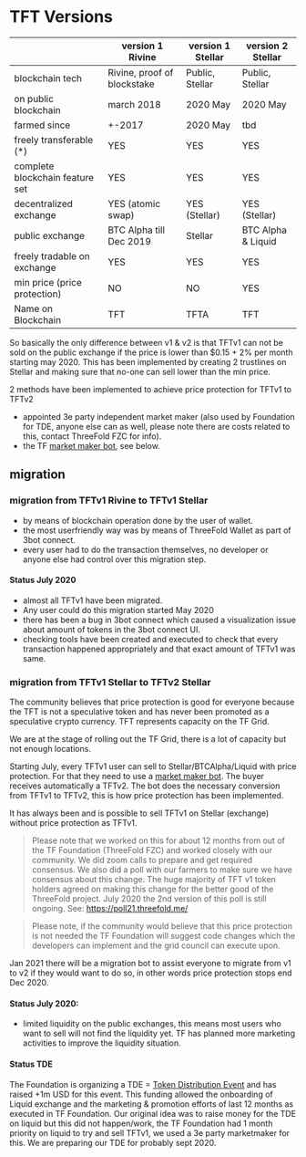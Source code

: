 								
# TFT Versions

|		|	version 1 Rivine	|	version 1 Stellar	|	version 2 Stellar	|
| --- | --- | ---	| ---	|
|	blockchain tech	|	Rivine, proof of blockstake	|	Public, Stellar	|	Public, Stellar	|
|	on public blockchain	|	march 2018	|	2020 May	|	2020 May	|
|	farmed since	|	+-2017	|	2020 May	|	tbd	|
|	freely transferable (*)	|	YES	|	YES	|	YES	|
|	complete blockchain feature set	|	YES	|	YES	|	YES	|
|	decentralized exchange	|	YES (atomic swap)	|	YES (Stellar)	|	YES (Stellar)	|
|	public exchange	|	BTC Alpha	till Dec 2019|	Stellar	|	BTC Alpha & Liquid	|
|	freely tradable on exchange	|	YES	|	YES	|	YES	|
|	min price (price protection)	|	NO	|	NO	|	YES	|
|	Name on Blockchain	|	TFT	|	TFTA	|	TFT	|

So basically the only difference between v1 & v2 is that TFTv1 can not be sold on the public exchange if the price is lower than $0.15 + 2% per month starting may 2020. This has been implemented by creating 2 trustlines on Stellar and making sure that no-one can sell lower than the min price. 

2 methods have been implemented to achieve price protection for TFTv1 to TFTv2

- appointed 3e party independent market maker (also used by Foundation for TDE, anyone else can as well, please note there are costs related to this, contact ThreeFold FZC for info).
- the TF [market maker bot](threefold_marketmaker_bot), see below.

## migration

### migration from TFTv1 Rivine to TFTv1 Stellar

- by means of blockchain operation done by the user of wallet.
- the most userfriendly way was by means of ThreeFold Wallet as part of 3bot connect.
- every user had to do the transaction themselves, no developer or anyone else had control over this migration step.

#### Status July 2020

- almost all TFTv1 have been migrated.
- Any user could do this migration started May 2020
- there has been a bug in 3bot connect which caused a visualization issue about amount of tokens in the 3bot connect UI.
- checking tools have been created and executed to check that every transaction happened appropriately and that exact amount of TFTv1 was same.

### migration from TFTv1 Stellar to TFTv2 Stellar

The community believes that price protection is good for everyone because the TFT is not a speculative token and has never been promoted as a speculative crypto currency. TFT represents capacity on the TF Grid.

We are at the stage of rolling out the TF Grid, there is a lot of capacity but not enough locations.

Starting July, every TFTv1 user can sell to Stellar/BTCAlpha/Liquid with price protection. For that they need to use a [market maker bot](threefold_marketmaker_bot). The  buyer receives automatically a TFTv2. The bot does the necessary conversion from TFTv1 to TFTv2, this is how price protection has been implemented.

It has always been and is possible to sell TFTv1 on Stellar (exchange) without price protection as TFTv1.

> Please note that we worked on this for about 12 months from out of the TF Foundation (ThreeFold FZC) and worked closely with our community. We did zoom calls to prepare and get required consensus. We also did a poll with our farmers to make sure we have consensus about this change. The huge majority of TFT v1 token holders agreed on making this change for the better good of the ThreeFold project. July 2020 the 2nd version of this poll is still ongoing. See: https://poll21.threefold.me/

> Please note, if the community would believe that this price protection is not needed the TF Foundation will suggest code changes which the developers can implement and the grid council can execute upon.

Jan 2021 there will be a migration bot to assist everyone to migrate from v1 to v2 if they would want to do so, in other words price protection stops end Dec 2020.

#### Status July 2020: 

- limited liquidity on the public exchanges, this means most users who want to sell will not find the liquidity yet. TF has planned more marketing activities to improve the liquidity situation.


#### Status TDE

The Foundation is organizing a TDE = [Token Distribution Event](token_overview_tde.md) and has raised +1m USD for this event.
This funding allowed the onboarding of Liquid exchange and the marketing & promotion efforts of last 12 months as executed in TF Foundation. Our original idea was to raise money for the TDE on liquid but this did not happen/work, the TF Foundation had 1 month priority on liquid to try and sell TFTv1, we used a 3e party marketmaker for this.
We are preparing our TDE for probably sept 2020. 
